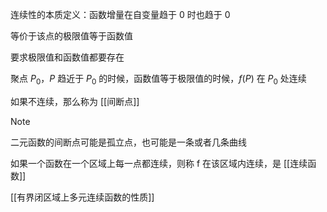 ---
---

连续性的本质定义：函数增量在自变量趋于 0 时也趋于 0

等价于该点的极限值等于函数值

要求极限值和函数值都要存在


聚点 $P_0$，$P$ 趋近于 $P_0$ 的时候，函数值等于极限值的时候，$f(P)$ 在 $P_0$ 处连续

如果不连续，那么称为 [[间断点]]

> [!NOTE]
> 二元函数的间断点可能是孤立点，也可能是一条或者几条曲线


如果一个函数在一个区域上每一点都连续，则称 f 在该区域内连续，是 [[连续函数]]


[[有界闭区域上多元连续函数的性质]]
